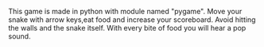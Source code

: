 This game is made in python with module named "pygame".
Move your snake with arrow keys,eat food and increase your scoreboard.
Avoid hitting the walls and the snake itself.
With every bite of food you will hear a pop sound.
